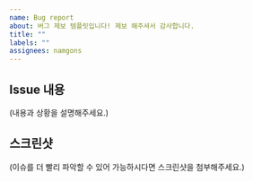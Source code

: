 ```yaml
---
name: Bug report
about: 버그 제보 템플릿입니다! 제보 해주셔서 감사합니다.
title: ""
labels: ""
assignees: namgons
---
```


## Issue 내용

(내용과 상황을 설명해주세요.)

## 스크린샷

(이슈를 더 빨리 파악할 수 있어 가능하시다면 스크린샷을 첨부해주세요.)
